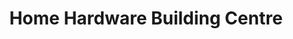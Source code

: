 ---
title: "Home Hardware Building Centre"
url: /hawkesbury/home-hardware-building-centre/
shop: doityourself
---